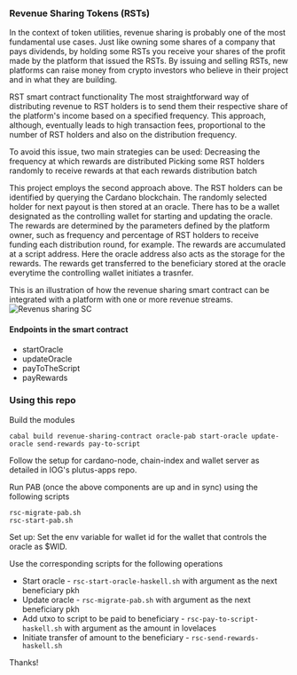 ### Revenue Sharing Tokens (RSTs)

In the context of token utilities, revenue sharing is probably one of the most fundamental use cases. Just like owning some shares of a company that pays dividends, by holding some RSTs you receive your shares of the profit made by the platform that issued the RSTs.
By issuing and selling RSTs, new platforms can raise money from crypto investors who believe in their project and in what they are building.

RST smart contract functionality
The most straightforward way of distributing revenue to RST holders is to send them their respective share of the platform's income based on a specified frequency. This approach, although, eventually leads to high transaction fees, proportional to the number of RST holders and also on the distribution frequency.

To avoid this issue, two main strategies can be used:
Decreasing the frequency at which rewards are distributed
Picking some RST holders randomly to receive rewards at that each rewards distribution batch

This project employs the second approach above.
The RST holders can be identified by querying the Cardano blockchain.
The randomly selected holder for next payout is then stored at an oracle. There has to be a wallet designated as the controlling wallet for starting and updating the oracle. 
The rewards are determined by the parameters defined by the platform owner, such as frequency and percentage of RST holders to receive funding each distribution round, for example.
The rewards are accumulated at a script address. Here the oracle address also acts as the storage for the rewards. The rewards get transferred to the beneficiary stored at the oracle everytime the controlling wallet initiates a trasnfer. 

This is an illustration of how the revenue sharing smart contract can be integrated with a platform with one or more revenue streams.
![Revenus sharing SC](https://user-images.githubusercontent.com/5955141/166177399-09d5fe78-40c3-4dcd-8323-ab0e3365a6e4.jpg)


#### Endpoints in the smart contract

- startOracle 
- updateOracle
- payToTheScript
- payRewards

### Using this repo
Build the modules
```
cabal build revenue-sharing-contract oracle-pab start-oracle update-oracle send-rewards pay-to-script
```

Follow the setup for cardano-node, chain-index and wallet server as detailed in IOG's plutus-apps repo.

Run PAB (once the above components are up and in sync) using the following scripts
```
rsc-migrate-pab.sh
rsc-start-pab.sh
```

Set up:
Set the env variable for wallet id for the wallet that controls the oracle as $WID.

Use the corresponding scripts for the following operations
- Start oracle - `rsc-start-oracle-haskell.sh` with argument as the next beneficiary pkh
- Update oracle - `rsc-migrate-pab.sh`  with argument as the next beneficiary pkh
- Add utxo to script to be paid to beneficiary - `rsc-pay-to-script-haskell.sh`  with argument as the amount in lovelaces
- Initiate transfer of amount to the beneficiary - `rsc-send-rewards-haskell.sh` 

Thanks!
